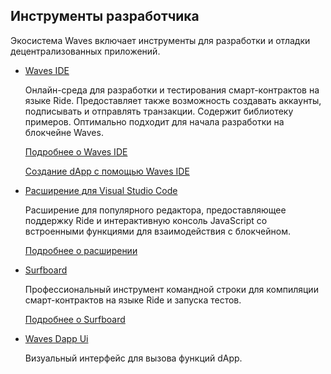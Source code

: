 ## Инструменты разработчика

Экосистема Waves включает инструменты для разработки и отладки децентрализованных приложений.

* [Waves IDE](https://waves-ide.com/)
   
   Онлайн-среда для разработки и тестирования смарт-контрактов на языке Ride. Предоставляет также возможность создавать аккаунты, подписывать и отправлять транзакции. Содержит библиотеку примеров. Оптимально подходит для начала разработки на блокчейне Waves.

   [Подробнее о Waves IDE](/ru/building-apps/smart-contracts/tools/waves-ide)

   [Создание dApp с помощью Waves IDE](/ru/building-apps/smart-contracts/writing-dapps)

* [Расширение для Visual Studio Code](https://marketplace.visualstudio.com/items?itemName=waves-ride.waves-ride)

   Расширение для популярного редактора, предоставляющее поддержку Ride и интерактивную консоль JavaScript со встроенными функциями для взаимодействия с блокчейном.

   [Подробнее о расширении](/ru/building-apps/smart-contracts/tools/ride-vscode)

* [Surfboard](https://www.npmjs.com/package/@waves/surfboard)

   Профессиональный инструмент командной строки для компиляции смарт-контрактов на языке Ride и запуска тестов.

   [Подробнее о Surfboard](/ru/building-apps/smart-contracts/tools/surfboard)

* [Waves Dapp Ui](https://waves-dapp.com/)

   Визуальный интерфейс для вызова функций dApp.
